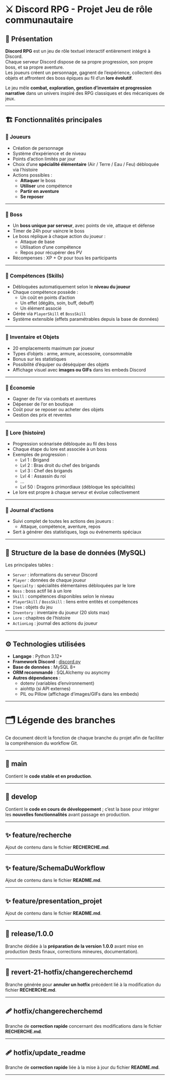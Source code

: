 # ⚔️ Discord RPG - Projet Jeu de rôle communautaire

## 🧩 Présentation

**Discord RPG** est un jeu de rôle textuel interactif entièrement intégré à Discord.  
Chaque serveur Discord dispose de sa propre progression, son propre boss, et sa propre aventure.  
Les joueurs créent un personnage, gagnent de l’expérience, collectent des objets et affrontent des boss épiques au fil d’un **lore évolutif**.

Le jeu mêle **combat, exploration, gestion d’inventaire et progression narrative** dans un univers inspiré des RPG classiques et des mécaniques de jeux.

---

## 🏗️ Fonctionnalités principales

### 🔹 Joueurs
- Création de personnage
- Système d’expérience et de niveau
- Points d’action limités par jour
- Choix d’une **spécialité élémentaire** (Air / Terre / Eau / Feu) débloquée via l’histoire
- Actions possibles :
  - **Attaquer** le boss
  - **Utiliser** une compétence
  - **Partir en aventure**
  - **Se reposer**

---

### 🔹 Boss
- Un **boss unique par serveur**, avec points de vie, attaque et défense
- Timer de 24h pour vaincre le boss
- Le boss réplique à chaque action du joueur :
  - Attaque de base
  - Utilisation d’une compétence
  - Repos pour récupérer des PV
- Récompenses : XP + Or pour tous les participants

---

### 🔹 Compétences (Skills)
- Débloquées automatiquement selon le **niveau du joueur**
- Chaque compétence possède :
  - Un coût en points d’action
  - Un effet (dégâts, soin, buff, debuff)
  - Un élément associé
- Gérée via `PlayerSkill` et `BossSkill`
- Système extensible (effets paramétrables depuis la base de données)

---

### 🔹 Inventaire et Objets
- 20 emplacements maximum par joueur
- Types d’objets : arme, armure, accessoire, consommable
- Bonus sur les statistiques
- Possibilité d’équiper ou déséquiper des objets
- Affichage visuel avec **images ou GIFs** dans les embeds Discord

---

### 🔹 Économie
- Gagner de l’or via combats et aventures
- Dépenser de l’or en boutique
- Coût pour se reposer ou acheter des objets
- Gestion des prix et reventes

---

### 🔹 Lore (histoire)
- Progression scénarisée débloquée au fil des boss
- Chaque étape du lore est associée à un boss
- Exemples de progression :
  - Lvl 1 : Brigand
  - Lvl 2 : Bras droit du chef des brigands
  - Lvl 3 : Chef des brigands
  - Lvl 4 : Assassin du roi
  - ...
  - Lvl 50 : Dragons primordiaux (débloque les spécialités)
- Le lore est propre à chaque serveur et évolue collectivement

---

### 🔹 Journal d’actions
- Suivi complet de toutes les actions des joueurs :
  - Attaque, compétence, aventure, repos
- Sert à générer des statistiques, logs ou événements spéciaux

---

## 🧱 Structure de la base de données (MySQL)

Les principales tables :
- `Server` : informations du serveur Discord
- `Player` : données de chaque joueur
- `Specialty` : spécialités élémentaires débloquées par le lore
- `Boss` : boss actif lié à un lore
- `Skill` : compétences disponibles selon le niveau
- `PlayerSkill` / `BossSkill` : liens entre entités et compétences
- `Item` : objets du jeu
- `Inventory` : inventaire du joueur (20 slots max)
- `Lore` : chapitres de l’histoire
- `ActionLog` : journal des actions du joueur

---

## ⚙️ Technologies utilisées

- **Langage** : Python 3.12+  
- **Framework Discord** : [discord.py](https://github.com/Rapptz/discord.py)
- **Base de données** : MySQL 8+
- **ORM recommandé** : SQLAlchemy ou asyncmy
- **Autres dépendances** :
  - dotenv (variables d’environnement)
  - aiohttp (si API externes)
  - PIL ou Pillow (affichage d’images/GIFs dans les embeds)

---

# 🗂️ Légende des branches

Ce document décrit la fonction de chaque branche du projet afin de faciliter la compréhension du workflow Git.

---

## 🌳 main
Contient le **code stable et en production**.

---

## 🧩 develop
Contient le **code en cours de développement** ; c’est la base pour intégrer les **nouvelles fonctionnalités** avant passage en production.

---

## ✨ feature/recherche
Ajout de contenu dans le fichier **RECHERCHE.md**.

---

## ✨ feature/SchemaDuWorkflow
Ajout de contenu dans le fichier **README.md**.

---

## ✨ feature/presentation_projet
Ajout de contenu dans le fichier **README.md**.

---

## 🚀 release/1.0.0
Branche dédiée à la **préparation de la version 1.0.0** avant mise en production (tests finaux, corrections mineures, documentation).

---

## 🔁 revert-21-hotfix/changerecherchemd
Branche générée pour **annuler un hotfix** précédent lié à la modification du fichier **RECHERCHE.md**.

---

## 🩹 hotfix/changerecherchemd
Branche de **correction rapide** concernant des modifications dans le fichier **RECHERCHE.md**.

---

## 🩹 hotfix/update_readme
Branche de **correction rapide** liée à la mise à jour du fichier **README.md**.

---

